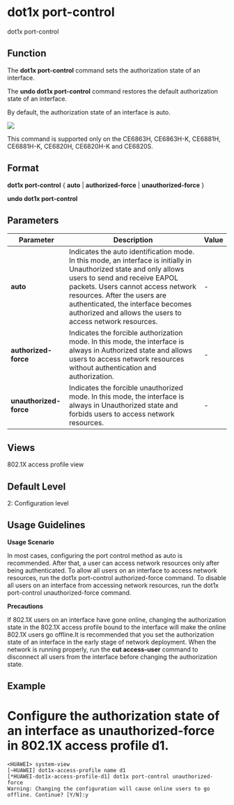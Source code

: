 dot1x port-control
==================

dot1x port-control

Function
--------



The **dot1x port-control** command sets the authorization state of an interface.

The **undo dot1x port-control** command restores the default authorization state of an interface.



By default, the authorization state of an interface is auto.

![](../public_sys-resources/note_3.0-en-us.png) 

This command is supported only on the CE6863H, CE6863H-K, CE6881H, CE6881H-K, CE6820H, CE6820H-K and CE6820S.



Format
------

**dot1x port-control** { **auto** | **authorized-force** | **unauthorized-force** }

**undo dot1x port-control**


Parameters
----------

| Parameter | Description | Value |
| --- | --- | --- |
| **auto** | Indicates the auto identification mode. In this mode, an interface is initially in Unauthorized state and only allows users to send and receive EAPOL packets. Users cannot access network resources. After the users are authenticated, the interface becomes authorized and allows the users to access network resources. | - |
| **authorized-force** | Indicates the forcible authorization mode. In this mode, the interface is always in Authorized state and allows users to access network resources without authentication and authorization. | - |
| **unauthorized-force** | Indicates the forcible unauthorized mode. In this mode, the interface is always in Unauthorized state and forbids users to access network resources. | - |



Views
-----

802.1X access profile view


Default Level
-------------

2: Configuration level


Usage Guidelines
----------------

**Usage Scenario**

In most cases, configuring the port control method as auto is recommended. After that, a user can access network resources only after being authenticated. To allow all users on an interface to access network resources, run the dot1x port-control authorized-force command. To disable all users on an interface from accessing network resources, run the dot1x port-control unauthorized-force command.

**Precautions**

If 802.1X users on an interface have gone online, changing the authorization state in the 802.1X access profile bound to the interface will make the online 802.1X users go offline.It is recommended that you set the authorization state of an interface in the early stage of network deployment. When the network is running properly, run the **cut access-user** command to disconnect all users from the interface before changing the authorization state.


Example
-------

# Configure the authorization state of an interface as unauthorized-force in 802.1X access profile d1.
```
<HUAWEI> system-view
[~HUAWEI] dot1x-access-profile name d1
[*HUAWEI-dot1x-access-profile-d1] dot1x port-control unauthorized-force
Warning: Changing the configuration will cause online users to go offline. Continue? [Y/N]:y

```